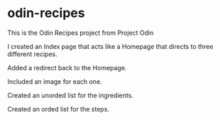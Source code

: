 # odin-recipes
This is the Odin Recipes project from Project Odin

<p>I created an Index page that acts like a Homepage that directs to three different recipes.</p>
<p>Added a redirect back to the Homepage.</p>
<p>Included an image for each one.</p>
<p>Created an unorded list for the ingredients.</p>
<p>Created an orded list for the steps.</p>